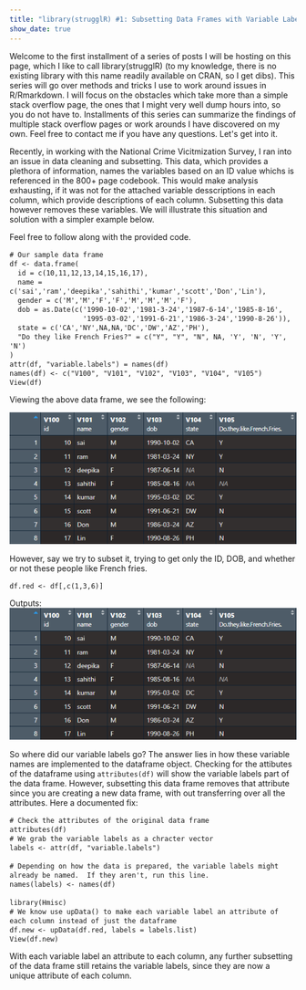 ```yaml
---
title: "library(strugglR) #1: Subsetting Data Frames with Variable Labels"
show_date: true 
---
```


Welcome to the first installment of a series of posts I will be hosting on this page, which I like to call library(strugglR) (to my knowledge, there is no existing library with this name readily available on CRAN, so I get dibs). This series will go over methods and tricks I use to work around issues in R/Rmarkdown. I will focus on the obstacles which take more than a simple stack overflow page, the ones that I might very well dump hours into, so you do not have to. Installments of this series can summarize the findings of multiple stack overflow pages or work arounds I have discovered on my own. Feel free to contact me if you have any questions. Let's get into it. 

Recently, in working with the National Crime Vicitmization Survey, I ran into an issue in data cleaning and subsetting. This data, which provides a plethora of information, names the variables based on an ID value whichs is referenced in the 800+ page codebook. This would make analysis exhausting, if it was not for the attached variable desscriptions in each column, which provide descriptions of each column. Subsetting this data however removes these variables. We will illustrate this situation and solution with a simpler example below. 

Feel free to follow along with the provided code. 
```
# Our sample data frame
df <- data.frame(
  id = c(10,11,12,13,14,15,16,17),
  name = c('sai','ram','deepika','sahithi','kumar','scott','Don','Lin'),
  gender = c('M','M','F','F','M','M','M','F'),
  dob = as.Date(c('1990-10-02','1981-3-24','1987-6-14','1985-8-16',
                  '1995-03-02','1991-6-21','1986-3-24','1990-8-26')),
  state = c('CA','NY',NA,NA,'DC','DW','AZ','PH'),
  "Do they like French Fries?" = c("Y", "Y", "N", NA, 'Y', 'N', 'Y', 'N')
)
attr(df, "variable.labels") = names(df)
names(df) <- c("V100", "V101", "V102", "V103", "V104", "V105")
View(df)
```
Viewing the above data frame, we see the following: 

![Our Initial Data Frame, with descriptions under each Column Name](https://github.com/gspiga/gspiga.github.io/blob/master/assets/images/struggleR/df_full_varlabels.png?raw=true)

However, say we try to subset it, trying to get only the ID, DOB, and whether or not these people like French fries. 
```
df.red <- df[,c(1,3,6)]
```
Outputs:
![Our reduced data frame with no variable labels](https://github.com/gspiga/gspiga.github.io/blob/master/assets/images/struggleR/df_full_varlabels.png?raw=true)

So where did our variable labels go? The answer lies in how these variable names are implemented to the dataframe object. Checking for the attibutes of the dataframe using `attributes(df)` will show the variable labels part of the data frame. However, subsetting this data frame removes that attribute since you are creating a new data frame, with out transferring over all the attributes. Here a documented fix: 

```
# Check the attributes of the original data frame 
attributes(df)
# We grab the variable labels as a chracter vector
labels <- attr(df, "variable.labels")

# Depending on how the data is prepared, the variable labels might already be named.  If they aren't, run this line.
names(labels) <- names(df)

library(Hmisc)
# We know use upData() to make each variable label an attribute of each column instead of just the dataframe
df.new <- upData(df.red, labels = labels.list)
View(df.new)
```
With each variable label an attribute to each column, any further subsetting of the data frame still retains the variable labels, since they are now a unique attribute of each column. 
